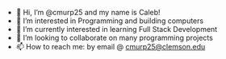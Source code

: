 - 👋 Hi, I’m @cmurp25 and my name is Caleb!
- 👀 I’m interested in Programming and building computers
- 🌱 I’m currently interested in learning Full Stack Development
- 💞️ I’m looking to collaborate on many programming projects
- 📫 How to reach me: by email @ cmurp25@clemson.edu

<!---
cmurp25/cmurp25 is a ✨ special ✨ repository because its `README.md` (this file) appears on your GitHub profile.
You can click the Preview link to take a look at your changes.
--->
